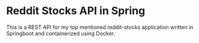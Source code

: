 # Reddit Stocks API in Spring
This is a REST API for my top mentioned reddit-stocks application written in Springboot and containerized using Docker.
